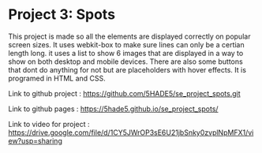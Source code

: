 # Project 3: Spots

  
This project is made so all the elements are displayed correctly on popular screen sizes. It uses webkit-box to make sure lines can only be a certian length long. it uses a list to show 6 images that are displayed in a way to show on both desktop and mobile devices. There are also some buttons that dont do anything for not but are placeholders with hover effects. It is programed in HTML and CSS.

Link to github project : https://github.com/5HADE5/se_project_spots.git

Link to github pages : https://5hade5.github.io/se_project_spots/
 
Link to video for project : https://drive.google.com/file/d/1CY5JWrOP3sE6U21jbSnky0zvplNpMFX1/view?usp=sharing